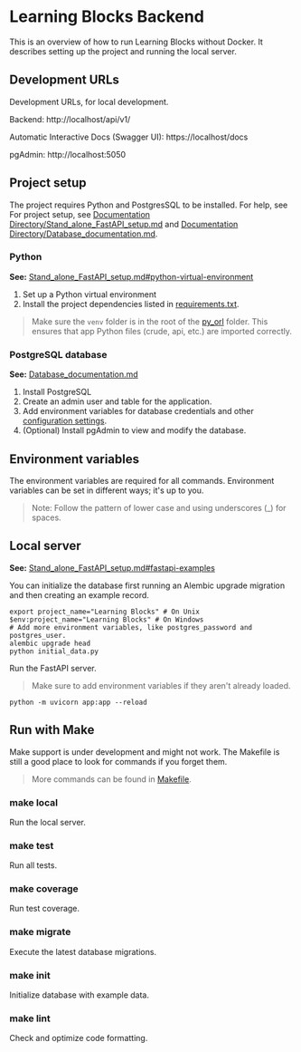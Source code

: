 
# Learning Blocks Backend

This is an overview of how to run Learning Blocks without Docker. It describes setting up the project and running the
local server.

## Development URLs

Development URLs, for local development.

Backend: http://localhost/api/v1/

Automatic Interactive Docs (Swagger UI): https://localhost/docs

pgAdmin: http://localhost:5050

## Project setup

The project requires Python and PostgresSQL to be installed. For help, see For project setup,
see [Documentation Directory/Stand_alone_FastAPI_setup.md](/Documentation%20Directory/Stand_alone_FastAPI_setup.md)
and [Documentation Directory/Database_documentation.md](/Documentation%20Directory/Database_documentation.md).

### Python

**See:**
[Stand_alone_FastAPI_setup.md#python-virtual-environment](/Documentation%20Directory/Stand_alone_FastAPI_setup.md)

1. Set up a Python virtual environment
2. Install the project dependencies listed
   in [requirements.txt](/Learning-Blocks-No-Docker-Version/py_orl/requirements.txt).

> Make sure the `venv` folder is in the root of the [py_orl](/Learning-Blocks-No-Docker-Version/py_orl) folder.
> This ensures that app Python files (crude, api, etc.) are imported correctly.

### PostgreSQL database

**See:** [Database_documentation.md](/Documentation%20Directory/Database_documentation.md)

1. Install PostgreSQL
2. Create an admin user and table for the application.
3. Add environment variables for database credentials and
   other [configuration settings](/Learning-Blocks-No-Docker-Version/py_orl/core/config.py).
4. (Optional) Install pgAdmin to view and modify the database.

## Environment variables

The environment variables are required for all commands. Environment variables can be set in different ways; it's up to
you.

> Note: Follow the pattern of lower case and using underscores (_) for spaces.

## Local server

**See:**  [Stand_alone_FastAPI_setup.md#fastapi-examples](/Documentation%20Directory/Stand_alone_FastAPI_setup.md)

You can initialize the database first running an Alembic upgrade migration and then creating an example record.

```shell
export project_name="Learning Blocks" # On Unix
$env:project_name="Learning Blocks" # On Windows
# Add more environment variables, like postgres_password and postgres_user.
alembic upgrade head
python initial_data.py
```

Run the FastAPI server.

> Make sure to add environment variables if they aren't already loaded.

```shell
python -m uvicorn app:app --reload
``` 

## Run with Make

Make support is under development and might not work. The Makefile is still a good place to look for commands if you forget them.

> More commands can be found in [Makefile](/Learning-Blocks-No-Docker-Version/py_orl/Makefile).

### make local

Run the local server.

### make test

Run all tests.

### make coverage

Run test coverage.

### make migrate

Execute the latest database migrations.

### make init

Initialize database with example data.

### make lint

Check and optimize code formatting. 


